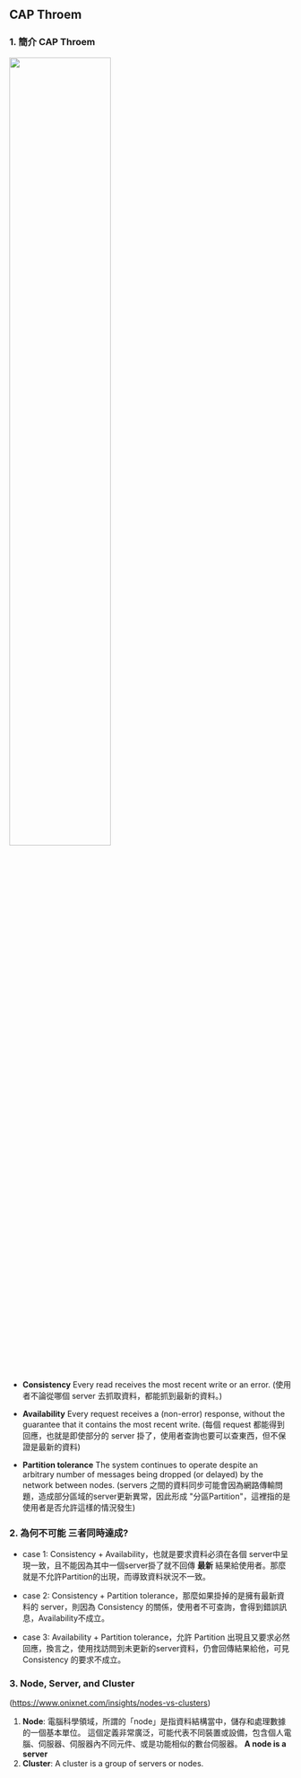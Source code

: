 ## CAP Throem
### 1. 簡介 CAP Throem
<img src="https://upload.wikimedia.org/wikipedia/commons/thumb/c/c6/CAP_Theorem_Venn_Diagram.png/800px-CAP_Theorem_Venn_Diagram.png" width="60%">

- **Consistency**
Every read receives the most recent write or an error.
(使用者不論從哪個 server 去抓取資料，都能抓到最新的資料。)

- **Availability**
Every request receives a (non-error) response, without the guarantee that it contains the most recent write.
(每個 request 都能得到回應，也就是即使部分的 server 掛了，使用者查詢也要可以查東西，但不保證是最新的資料)

- **Partition tolerance**
The system continues to operate despite an arbitrary number of messages being dropped (or delayed) by the network between nodes.
(servers 之間的資料同步可能會因為網路傳輸問題，造成部分區域的server更新異常，因此形成 "分區Partition"，這裡指的是使用者是否允許這樣的情況發生)

### 2. 為何不可能 三者同時達成?
- case 1:  Consistency + Availability，也就是要求資料必須在各個 server中呈現一致，且不能因為其中一個server掛了就不回傳 **最新** 結果給使用者。那麼就是不允許Partition的出現，而導致資料狀況不一致。

- case 2:  Consistency + Partition tolerance，那麼如果掛掉的是擁有最新資料的 server，則因為 Consistency 的關係，使用者不可查詢，會得到錯誤訊息，Availability不成立。

- case 3: Availability + Partition tolerance，允許 Partition 出現且又要求必然回應，換言之，使用找訪問到未更新的server資料，仍會回傳結果給他，可見 Consistency 的要求不成立。

### 3. Node, Server, and Cluster
(https://www.onixnet.com/insights/nodes-vs-clusters)
1. **Node**: 電腦科學領域，所謂的「node」是指資料結構當中，儲存和處理數據的一個基本單位。 這個定義非常廣泛，可能代表不同裝置或設備，包含個人電腦、伺服器、伺服器內不同元件、或是功能相似的數台伺服器。
**A node is a server**
2. **Cluster**: A cluster is a group of servers or nodes. 
